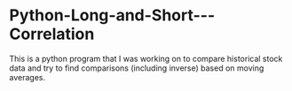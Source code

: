 # Python-Long-and-Short---Correlation
This is a python program that I was working on to compare historical stock data and try to find comparisons (including inverse) based on moving averages. 
